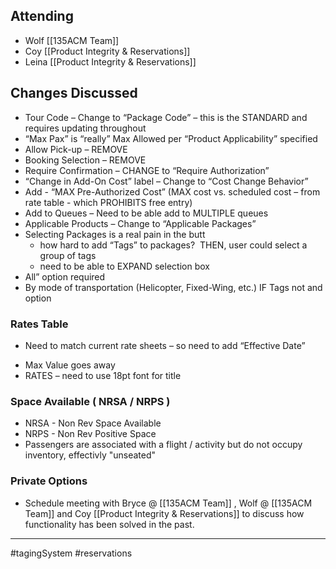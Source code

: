 
## Attending
- Wolf [[135ACM Team]]
- Coy [[Product Integrity & Reservations]]
- Leina [[Product Integrity & Reservations]]

## Changes Discussed
- Tour Code – Change to “Package Code” – this is the STANDARD and requires updating throughout
- “Max Pax” is “really” Max Allowed per “Product Applicability” specified
- Allow Pick-up – REMOVE
- Booking Selection – REMOVE
- Require Confirmation – CHANGE to “Require Authorization”
- “Change in Add-On Cost” label – Change to “Cost Change Behavior”
- Add - “MAX Pre-Authorized Cost” (MAX cost vs. scheduled cost – from rate table - which PROHIBITS free entry)
- Add to Queues – Need to be able add to MULTIPLE queues
- Applicable Products – Change to “Applicable Packages”
- Selecting Packages is a real pain in the butt
	- how hard to add “Tags” to packages?  THEN, user could select a group of tags
	* need to be able to EXPAND selection box
- All” option required
- By mode of transportation (Helicopter, Fixed-Wing, etc.) IF Tags not and option

### Rates Table
- Need to match current rate sheets – so need to add “Effective Date”
* Max Value goes away
* RATES – need to use 18pt font for title
### Space Available ( NRSA / NRPS )
* NRSA - Non Rev Space Available
* NRPS - Non Rev Positive Space
* Passengers are associated with a flight / activity but do not occupy inventory,  effectivly "unseated"

### Private Options
- Schedule meeting with Bryce @ [[135ACM Team]] , Wolf @ [[135ACM Team]] and Coy [[Product Integrity & Reservations]] to discuss how functionality has been solved in the past. 

---
#tagingSystem #reservations
